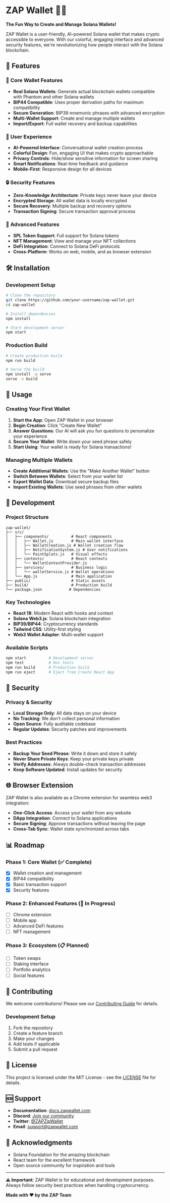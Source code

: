 # ZAP Wallet 🎨✨

**The Fun Way to Create and Manage Solana Wallets!**

ZAP Wallet is a user-friendly, AI-powered Solana wallet that makes crypto accessible to everyone. With our colorful, engaging interface and advanced security features, we're revolutionizing how people interact with the Solana blockchain.

## 🌟 Features

### 🎯 **Core Wallet Features**
- **Real Solana Wallets**: Generate actual blockchain wallets compatible with Phantom and other Solana wallets
- **BIP44 Compatible**: Uses proper derivation paths for maximum compatibility
- **Secure Generation**: BIP39 mnemonic phrases with advanced encryption
- **Multi-Wallet Support**: Create and manage multiple wallets
- **Import/Export**: Full wallet recovery and backup capabilities

### 🎨 **User Experience**
- **AI-Powered Interface**: Conversational wallet creation process
- **Colorful Design**: Fun, engaging UI that makes crypto approachable
- **Privacy Controls**: Hide/show sensitive information for screen sharing
- **Smart Notifications**: Real-time feedback and guidance
- **Mobile-First**: Responsive design for all devices

### 🔒 **Security Features**
- **Zero-Knowledge Architecture**: Private keys never leave your device
- **Encrypted Storage**: All wallet data is locally encrypted
- **Secure Recovery**: Multiple backup and recovery options
- **Transaction Signing**: Secure transaction approval process

### 🚀 **Advanced Features**
- **SPL Token Support**: Full support for Solana tokens
- **NFT Management**: View and manage your NFT collections
- **DeFi Integration**: Connect to Solana DeFi protocols
- **Cross-Platform**: Works on web, mobile, and as browser extension

## 🛠️ Installation

### Development Setup

```bash
# Clone the repository
git clone https://github.com/your-username/zap-wallet.git
cd zap-wallet

# Install dependencies
npm install

# Start development server
npm start
```

### Production Build

```bash
# Create production build
npm run build

# Serve the build
npm install -g serve
serve -s build
```

## 📱 Usage

### Creating Your First Wallet

1. **Start the App**: Open ZAP Wallet in your browser
2. **Begin Creation**: Click "Create New Wallet" 
3. **Answer Questions**: Our AI will ask you fun questions to personalize your experience
4. **Secure Your Wallet**: Write down your seed phrase safely
5. **Start Using**: Your wallet is ready for Solana transactions!

### Managing Multiple Wallets

- **Create Additional Wallets**: Use the "Make Another Wallet" button
- **Switch Between Wallets**: Select from your wallet list
- **Export Wallet Data**: Download secure backup files
- **Import Existing Wallets**: Use seed phrases from other wallets

## 🔧 Development

### Project Structure

```
zap-wallet/
├── src/
│   ├── components/          # React components
│   │   ├── Wallet.js        # Main wallet interface
│   │   ├── WalletCreation.js # Wallet creation flow
│   │   ├── NotificationSystem.js # User notifications
│   │   └── PaintSplats.js   # Visual effects
│   ├── contexts/            # React contexts
│   │   └── WalletContextProvider.js
│   ├── services/            # Business logic
│   │   └── walletService.js # Wallet operations
│   └── App.js               # Main application
├── public/                  # Static assets
├── build/                   # Production build
└── package.json            # Dependencies
```

### Key Technologies

- **React 18**: Modern React with hooks and context
- **Solana Web3.js**: Solana blockchain integration
- **BIP39/BIP44**: Cryptocurrency standards
- **Tailwind CSS**: Utility-first styling
- **Web3 Wallet Adapter**: Multi-wallet support

### Available Scripts

```bash
npm start          # Development server
npm test           # Run tests
npm run build      # Production build
npm run eject      # Eject from Create React App
```

## 🔐 Security

### Privacy & Security

- **Local Storage Only**: All data stays on your device
- **No Tracking**: We don't collect personal information
- **Open Source**: Fully auditable codebase
- **Regular Updates**: Security patches and improvements

### Best Practices

- **Backup Your Seed Phrase**: Write it down and store it safely
- **Never Share Private Keys**: Keep your private keys private
- **Verify Addresses**: Always double-check transaction addresses
- **Keep Software Updated**: Install updates for security

## 🌐 Browser Extension

ZAP Wallet is also available as a Chrome extension for seamless web3 integration:

- **One-Click Access**: Access your wallet from any website
- **DApp Integration**: Connect to Solana applications
- **Secure Signing**: Approve transactions without leaving the page
- **Cross-Tab Sync**: Wallet state synchronized across tabs

## 📊 Roadmap

### Phase 1: Core Wallet (✅ Complete)
- [x] Wallet creation and management
- [x] BIP44 compatibility
- [x] Basic transaction support
- [x] Security features

### Phase 2: Enhanced Features (🚧 In Progress)
- [ ] Chrome extension
- [ ] Mobile app
- [ ] Advanced DeFi features
- [ ] NFT management

### Phase 3: Ecosystem (📋 Planned)
- [ ] Token swaps
- [ ] Staking interface
- [ ] Portfolio analytics
- [ ] Social features

## 🤝 Contributing

We welcome contributions! Please see our [Contributing Guide](CONTRIBUTING.md) for details.

### Development Setup

1. Fork the repository
2. Create a feature branch
3. Make your changes
4. Add tests if applicable
5. Submit a pull request

## 📄 License

This project is licensed under the MIT License - see the [LICENSE](LICENSE) file for details.

## 🆘 Support

- **Documentation**: [docs.zapwallet.com](https://docs.zapwallet.com)
- **Discord**: [Join our community](https://discord.gg/zapwallet)
- **Twitter**: [@ZAPZipWallet](https://twitter.com/zapwallet)
- **Email**: support@zapwallet.com

## 🙏 Acknowledgments

- Solana Foundation for the amazing blockchain
- React team for the excellent framework
- Open source community for inspiration and tools

---

**⚠️ Important**: ZAP Wallet is for educational and development purposes. Always follow security best practices when handling cryptocurrency.

**Made with ❤️ by the ZAP Team**
